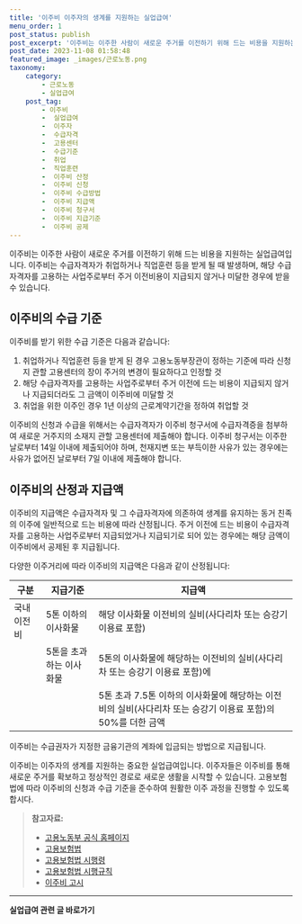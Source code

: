 ```yaml
---
title: '이주비 이주자의 생계를 지원하는 실업급여'
menu_order: 1
post_status: publish
post_excerpt: '이주비는 이주한 사람이 새로운 주거를 이전하기 위해 드는 비용을 지원하는 실업급여입니다. 이주비는 수급자격자가 취업하거나 직업훈련 등을 받게 될 때 발생하며, 해당 수급자격자를 고용하는 사업주로부터 주거 이전비용이 지급되지 않거나 미달한 경우에 받을 수 있습니다.'
post_date: 2023-11-08 01:58:48
featured_image: _images/근로노동.png
taxonomy:
    category:
        - 근로노동
        - 실업급여
    post_tag:
        - 이주비
        -  실업급여
        -  이주자
        -  수급자격
        -  고용센터
        -  수급기준
        -  취업
        -  직업훈련
        -  이주비 산정
        -  이주비 신청
        -  이주비 수급방법
        -  이주비 지급액
        -  이주비 청구서
        -  이주비 지급기준
        -  이주비 공제
---
```




이주비는 이주한 사람이 새로운 주거를 이전하기 위해 드는 비용을 지원하는 실업급여입니다. 이주비는 수급자격자가 취업하거나 직업훈련 등을 받게 될 때 발생하며, 해당 수급자격자를 고용하는 사업주로부터 주거 이전비용이 지급되지 않거나 미달한 경우에 받을 수 있습니다.

## 이주비의 수급 기준

이주비를 받기 위한 수급 기준은 다음과 같습니다:

1. 취업하거나 직업훈련 등을 받게 된 경우 고용노동부장관이 정하는 기준에 따라 신청지 관할 고용센터의 장이 주거의 변경이 필요하다고 인정할 것
2. 해당 수급자격자를 고용하는 사업주로부터 주거 이전에 드는 비용이 지급되지 않거나 지급되더라도 그 금액이 이주비에 미달할 것
3. 취업을 위한 이주인 경우 1년 이상의 근로계약기간을 정하여 취업할 것

이주비의 신청과 수급을 위해서는 수급자격자가 이주비 청구서에 수급자격증을 첨부하여 새로운 거주지의 소재지 관할 고용센터에 제출해야 합니다. 이주비 청구서는 이주한 날로부터 14일 이내에 제출되어야 하며, 천재지변 또는 부득이한 사유가 있는 경우에는 사유가 없어진 날로부터 7일 이내에 제출해야 합니다.

## 이주비의 산정과 지급액

이주비의 지급액은 수급자격자 및 그 수급자격자에 의존하여 생계를 유지하는 동거 친족의 이주에 일반적으로 드는 비용에 따라 산정됩니다. 주거 이전에 드는 비용이 수급자격자를 고용하는 사업주로부터 지급되었거나 지급되기로 되어 있는 경우에는 해당 금액이 이주비에서 공제된 후 지급됩니다.

다양한 이주거리에 따라 이주비의 지급액은 다음과 같이 산정됩니다:

| 구분                            | 지급기준                                                          | 지급액                                                               |
|----------------------------------- |-----------------------------------------------------------------|------------------------------------------------------------------------|
| 국내 이전비                 | 5톤 이하의 이사화물                                   | 해당 이사화물 이전비의 실비(사다리차 또는 승강기 이용료 포함)       |
|                                       | 5톤을 초과하는 이사화물                            | 5톤의 이사화물에 해당하는 이전비의 실비(사다리차 또는 승강기 이용료 포함)에 |
|                                         |                                                            | 5톤 초과 7.5톤 이하의 이사화물에 해당하는 이전비의 실비(사다리차 또는 승강기 이용료 포함)의 50%를 더한 금액   |

이주비는 수급권자가 지정한 금융기관의 계좌에 입금되는 방법으로 지급됩니다.

이주비는 이주자의 생계를 지원하는 중요한 실업급여입니다. 이주자들은 이주비를 통해 새로운 주거를 확보하고 정상적인 경로로 새로운 생활을 시작할 수 있습니다. 고용보험법에 따라 이주비의 신청과 수급 기준을 준수하여 원활한 이주 과정을 진행할 수 있도록 합시다.

> **참고자료:**
> - [고용노동부 공식 홈페이지]( /immigration_allowance)
> - [고용보험법]( /labor_insurance_law)
> - [고용보험법 시행령]( /labor_insurance_bylaws)
> - [고용보험법 시행규칙]( /labor_insurance_regulations)
> - [이주비 고시]( /immigration_allowance_notice)
<!-- wp:separator -->
<hr class="wp-block-separator has-alpha-channel-opacity"/>
<!-- /wp:separator -->

<!-- wp:group {"backgroundColor":"base","layout":{"type":"constrained"}} -->
<div class="wp-block-group has-base-background-color has-background"><!-- wp:paragraph {"align":"center","fontSize":"medium"} -->
<p class="has-text-align-center has-large-font-size"><strong>실업급여 관련 글 바로가기</strong></p>
<!-- /wp:paragraph -->


<!-- wp:latest-posts
{"categories":[{"id":10977,"count":19,"description":"","link":"https://uknowlaw.com/category/%ec%8b%a4%ec%97%85%ea%b8%89%ec%97%ac/","name":"실업급여","slug":"실업급여","taxonomy":"category","parent":0,"meta":[],"_links":{"self":[{"href":"https://uknowlaw.com/wp-json/wp/v2/categories/10977"}],"collection":[{"href":"https://uknowlaw.com/wp-json/wp/v2/categories"}],"about":[{"href":"https://uknowlaw.com/wp-json/wp/v2/taxonomies/category"}],"wp:post_type":[{"href":"https://uknowlaw.com/wp-json/wp/v2/posts?categories=10977"}],"curies":[{"name":"wp","href":"https://api.w.org/{rel}","templated":true}]}}],"postsToShow":100,"excerptLength":28,"postLayout":"grid","columns":2,"featuredImageAlign":"left","featuredImageSizeSlug":"large","fontSize":18px} /--></div>
<!-- /wp:group -->